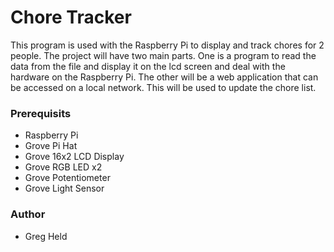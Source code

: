 # Chore Tracker
This program is used with the Raspberry Pi to display and track chores for 2 people. The project will have two main parts. One is a program to read the data from the file and display it on the lcd screen and deal with the hardware on the Raspberry Pi. The other will be a web application that can be accessed on a local network. This will be used to update the chore list.

### Prerequisits
- Raspberry Pi
- Grove Pi Hat
- Grove 16x2 LCD Display
- Grove RGB LED x2
- Grove Potentiometer
- Grove Light Sensor

### Author
- Greg Held


